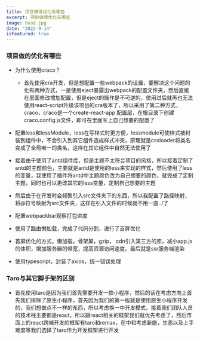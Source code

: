 ```yaml
---
title: 项目做得优化有哪些
excerpt: 项目做得优化有哪些
image: head.jpg
date: "2022-9-14"
isFeatured: true 
---
```


### 项目做的优化有哪些

+ 为什么使用craco？
  + 首先使用cra开发，但是想配置一些webpack的设置，要解决这个问题的化有两种方式，一是使用eject暴露出webpack的配置文件夹，然后直接在里面修改增加配置，但是eject的操作是不可逆的，使用过后就再也无法使用react-script升级该项目的cra版本了，所以采用了第二种方式，craco，craco是一个create-react-app 配置层，在根目录下创建craco.config.js文件，即可在里面写上自己想要的配置了

+ 配置less和lessModule，less在写样式时更方便，lessmodule可使样式被封装到组件中，不会引入到其它组件造成样式冲突，原理就是cssloader将类名变成了全局唯一的类名，这样在其它组件中自然无法使用了
+ 接着由于使用了antd组件库，但是主题不太符合项目的风格，所以接着定制了antd的主题颜色，主要就是antd是使用的less来实现的样式，然后使用了less的变量，我使用了插件将antd中主题颜色改为自己想要的颜色，就完成了定制主题，同时也可以更改其它的less变量，定制自己想要的主题
+ 然后由于在开发时会频繁引入src文件夹下的东西，所以我配置了路径映射，将@符号映射为src文件夹，这样在引入文件的时候就不用一直../了
+ 配置webpackbar观察打包进度
+ 使用了路由懒加载，完成了代码分割，进行了首屏优化
+ 首屏优化的方式，懒加载，骨架屏，gzip， cdn引入第三方的库，减小app.js的体积，增加服务器的带宽，提高资源访问速度，最后就是ssr服务端渲染
+ 使用typescript，封装了axios，统一错误处理

### Taro与其它脚手架的区别

+ 首先使用taro是因为我们首先需要开发一款小程序，然后的话在考虑方向上首先我们排除了原生小程序，首先因为我们的第一版就是使用原生小程序开发的，我们想做点不一样的东西，所以考虑换一中开发模式，接着我们团队人员的技术栈主要都是react，所以跟react相关的框架我们就优先考虑了，然后市面上的react跨端开发的框架有taro和remax，在中和考虑新能，生态以及上手难度等我们选择了taro作为开发框架进行开发

